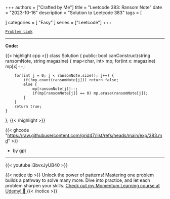 
+++
authors = ["Crafted by Me"]
title = "Leetcode 383: Ransom Note"
date = "2023-10-16"
description = "Solution to Leetcode 383"
tags = [
    
]
categories = [
    "Easy"
]
series = ["Leetcode"]
+++



[`Problem Link`](https://leetcode.com/problems/ransom-note/description/)

---

**Code:**

{{< highlight cpp >}}
class Solution {
public:
    bool canConstruct(string ransomNote, string magazine) {
        map<char, int> mp;
        for(int x: magazine)
            mp[x]++;
        
        for(int j = 0; j < ransomNote.size(); j++) {
            if(!mp.count(ransomNote[j])) return false;
            else {
                mp[ransomNote[j]]--;
                if(mp[ransomNote[j]] == 0) mp.erase(ransomNote[j]);
            }
        }
        return true;
    }
};
{{< /highlight >}}


{{< ghcode "https://raw.githubusercontent.com/grid47/list/refs/heads/main/exp/383.md" >}}
- by gpt
        
---
{{< youtube i3bvxJyUB40 >}}

{{< notice tip >}}
Unlock the power of patterns! Mastering one problem builds a pathway to solve many more. Dive into practice, and let each problem sharpen your skills. [Check out my Momentum Learning course at Udemy! 🚀 ](https://www.udemy.com/course/algorithms-and-data-structures-in-cpp/)
{{< /notice >}}

